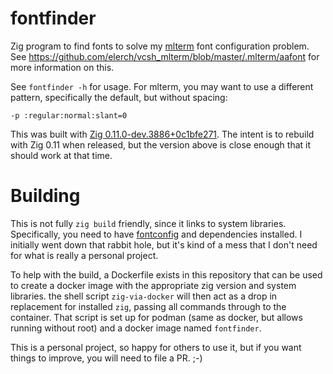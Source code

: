 fontfinder
==========

Zig program to find fonts to solve my [mlterm](https://github.com/elerch/vcsh_mlterm)
font configuration problem. See https://github.com/elerch/vcsh_mlterm/blob/master/.mlterm/aafont
for more information on this.

See `fontfinder -h` for usage. For mlterm, you may want to use a different
pattern, specifically the default, but without spacing:

`-p :regular:normal:slant=0`

This was built with [Zig 0.11.0-dev.3886+0c1bfe271](https://github.com/marler8997/zig-unofficial-releases#0110-dev38860c1bfe271-summary).
The intent is to rebuild with Zig 0.11 when released, but the version above
is close enough that it should work at that time.

Building
========

This is not fully `zig build` friendly, since it links to system libraries.
Specifically, you need to have [fontconfig](https://www.freedesktop.org/wiki/Software/fontconfig/)
and dependencies installed. I initially went down that rabbit hole, but it's
kind of a mess that I don't need for what is really a personal project.

To help with the build, a Dockerfile exists in this repository that can be used
to create a docker image with the appropriate zig version and system libraries.
the shell script `zig-via-docker` will then act as a drop in replacement
for installed `zig`, passing all commands through to the container. That script
is set up for podman (same as docker, but allows running without root)
and a docker image named `fontfinder`.

This is a personal project, so happy for others to use it, but if you want things
to improve, you will need to file a PR. ;-)

